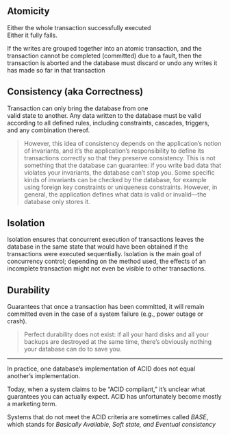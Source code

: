 ## Atomicity

Either the whole transaction successfully executed  
Either it fully fails.

If the writes are grouped together into an atomic transaction, and the transaction cannot be completed (committed) due to a fault, then the transaction is aborted and the database must discard or undo any writes it has made so far in that transaction

## Consistency  (aka Correctness)

Transaction can only bring the database from one   
valid state to another. Any data written to the  database must be valid according to all defined rules, including constraints, cascades, triggers,   
and any combination thereof.
> However, this idea of consistency depends on the application’s notion of invariants, and it’s the application’s responsibility to define its transactions correctly so that they preserve consistency. This is not something that the database can guarantee: if you write bad data that violates your invariants, the database can’t stop you. Some specific kinds of invariants can be checked by the database, for example using foreign key constraints or uniqueness constraints. However, in general, the application defines what data is valid or invalid—the database only stores it.

## Isolation

Isolation ensures that concurrent execution of transactions leaves the database in the same state that would have been obtained if the transactions were  executed sequentially. Isolation is the main goal of concurrency control; depending on the method used, the effects of an incomplete transaction might not even be visible to other transactions.

## Durability

Guarantees that once a transaction has been committed, it will remain committed even in the case of a system failure (e.g., power outage or crash).
> Perfect durability does not exist: if all your hard disks and all your backups are destroyed at the same time, there’s obviously nothing your database can do to save you.

--- 

 In practice, one database’s implementation of ACID does not equal another’s implementation.
 
 Today, when a system claims to be “ACID compliant,” it’s unclear what guarantees you can actually expect. ACID has unfortunately become mostly a marketing term.
 
 Systems that do not meet the ACID criteria are sometimes called *BASE*, which stands for *Basically Available, Soft state, and Eventual consistency*